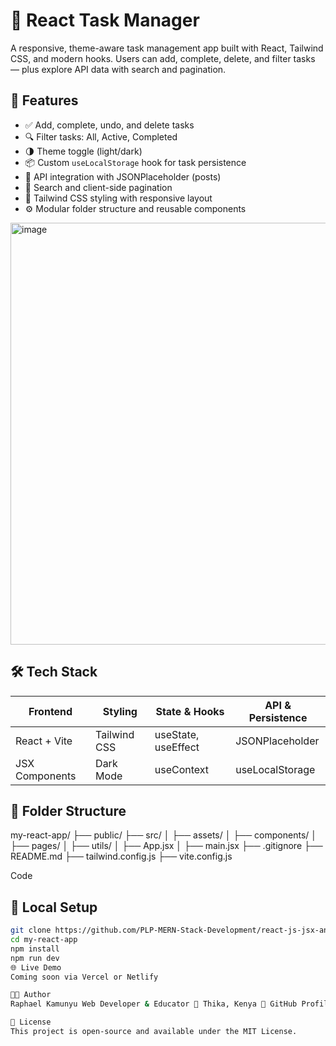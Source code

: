 # 🧠 React Task Manager

A responsive, theme-aware task management app built with React, Tailwind CSS, and modern hooks. Users can add, complete, delete, and filter tasks — plus explore API data with search and pagination.

## 🚀 Features

- ✅ Add, complete, undo, and delete tasks
- 🔍 Filter tasks: All, Active, Completed
- 🌗 Theme toggle (light/dark) 
- 📦 Custom `useLocalStorage` hook for task persistence
- 📡 API integration with JSONPlaceholder (posts)
- 🔎 Search and client-side pagination
- 🎨 Tailwind CSS styling with responsive layout
- ⚙️ Modular folder structure and reusable components

<img width="1351" height="675" alt="image" src="https://github.com/user-attachments/assets/126ebb17-8d5e-4f75-8c20-1550d227b579" />
  

## 🛠️ Tech Stack

| Frontend       | Styling        | State & Hooks       | API & Persistence |
|----------------|----------------|----------------------|-------------------|
| React + Vite   | Tailwind CSS   | useState, useEffect  | JSONPlaceholder   |
| JSX Components | Dark Mode      | useContext           | useLocalStorage   |

## 📁 Folder Structure

my-react-app/ ├── public/ ├── src/ │ ├── assets/ │ ├── components/ │ ├── pages/ │ ├── utils/ │ ├── App.jsx │ ├── main.jsx ├── .gitignore ├── README.md ├── tailwind.config.js ├── vite.config.js

Code

## 🧪 Local Setup

```bash
git clone https://github.com/PLP-MERN-Stack-Development/react-js-jsx-and-css-mastering-front-end-development-Raphael-Kamau.git
cd my-react-app
npm install
npm run dev
🌐 Live Demo
Coming soon via Vercel or Netlify

👨‍💻 Author
Raphael Kamunyu Web Developer & Educator 📍 Thika, Kenya 🔗 GitHub Profile

📜 License
This project is open-source and available under the MIT License.
